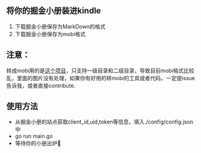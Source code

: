 ## 将你的掘金小册装进kindle

1. 下载掘金小册保存为MarkDown的格式
2. 下载掘金小册保存为mobi格式

## 注意：
转成mobi用的是[这个项目](https://github.com/Ares002/mobi)，只支持一级目录和二级目录，导致目前mobi格式比较乱，里面的图片没有处理，如果你有好用的转mobi的工具或者代码，一定提issue告诉我，或者直接contribute.
## 使用方法
- 从掘金小册的站点获取client_id,uid,token等信息，填入./config/config.json中
- go run main.go
- 等待你的小册出炉🍺
